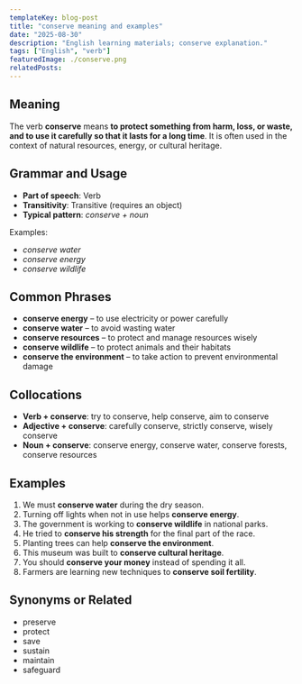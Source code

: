 ```yaml
---
templateKey: blog-post
title: "conserve meaning and examples"
date: "2025-08-30"
description: "English learning materials; conserve explanation."
tags: ["English", "verb"]
featuredImage: ./conserve.png
relatedPosts:
---
```


## Meaning

The verb **conserve** means **to protect something from harm, loss, or waste, and to use it carefully so that it lasts for a long time**. It is often used in the context of natural resources, energy, or cultural heritage.

## Grammar and Usage

- **Part of speech**: Verb
- **Transitivity**: Transitive (requires an object)
- **Typical pattern**: _conserve + noun_

Examples:

- _conserve water_
- _conserve energy_
- _conserve wildlife_

## Common Phrases

- **conserve energy** – to use electricity or power carefully
- **conserve water** – to avoid wasting water
- **conserve resources** – to protect and manage resources wisely
- **conserve wildlife** – to protect animals and their habitats
- **conserve the environment** – to take action to prevent environmental damage

## Collocations

- **Verb + conserve**: try to conserve, help conserve, aim to conserve
- **Adjective + conserve**: carefully conserve, strictly conserve, wisely conserve
- **Noun + conserve**: conserve energy, conserve water, conserve forests, conserve resources

## Examples

1. We must **conserve water** during the dry season.
2. Turning off lights when not in use helps **conserve energy**.
3. The government is working to **conserve wildlife** in national parks.
4. He tried to **conserve his strength** for the final part of the race.
5. Planting trees can help **conserve the environment**.
6. This museum was built to **conserve cultural heritage**.
7. You should **conserve your money** instead of spending it all.
8. Farmers are learning new techniques to **conserve soil fertility**.

## Synonyms or Related

- preserve
- protect
- save
- sustain
- maintain
- safeguard
